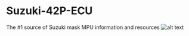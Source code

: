 # Suzuki-42P-ECU
The #1 source of Suzuki mask MPU information and resources 
 ![alt text](https://prnt.sc/ErbQUveDnRXM)
